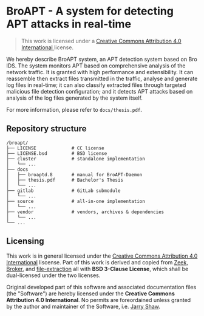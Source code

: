 # BroAPT - A system for detecting APT attacks in real-time

> This work is licensed under a <a rel="license" href="https://choosealicense.com/licenses/cc-by-4.0/">Creative Commons Attribution 4.0 International
</a> license.

We hereby describe BroAPT system, an APT detection system based on Bro IDS. The system monitors APT based on comprehensive analysis of the network traffic. It is granted with high performance and extensibility. It can reassemble then extract files transmitted in the traffic, analyse and generate log files in real-time; it can also classify extracted files through targeted malicious file detection configuration; and it detects APT attacks based on analysis of the log files generated by the system itself.

For more information, please refer to `docs/thesis.pdf`.

## Repository structure

```
/broapt/
├── LICENSE             # CC license
├── LICENSE.bsd         # BSD license
├── cluster             # standalone implementation
│   └── ...
├── docs
│   ├── broaptd.8       # manual for BroAPT-Daemon
│   ├── thesis.pdf      # Bachelor's Thesis
│   └── ...
├── gitlab              # GitLab submodule
│   └── ...
├── source              # all-in-one implementation
│   └── ...
├── vendor              # vendors, archives & dependencies
│   └── ...
└── ...
```

## Licensing

This work is in general licensed under the [Creative Commons Attribution 4.0 International](https://choosealicense.com/licenses/cc-by-4.0/) liscense. Part of this work is derived and copied from [Zeek](zeek/zeek), [Broker](zeek/broker), and [file-extraction](hosom/file-extraction) all with __BSD 3-Clause License__, which shall be dual-licensed under the two licenses. 

Original developed part of this software and associated documentation files (the "Software") are hereby licensed under the __Creative Commons Attribution 4.0 International__. No permits are foreordained unless granted by the author and maintainer of the Software, i.e. [Jarry Shaw](@jarryshaw).
